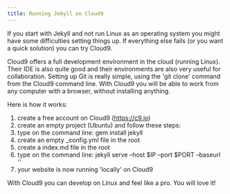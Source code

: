 ```yaml
---
title: Running Jekyll on Cloud9
---
```



If you start with Jekyll and not run Linux as an operating system you might have some difficulties setting things up. If everything else fails (or you want a quick solution) you can try Cloud9.

Cloud9 offers a full development environment in the cloud (running Linux). Their IDE is also quite good and their environments are also very useful for collaboration. Setting up Git is really simple, using the 'git clone' command from the Cloud9 command line. With Cloud9 you will be able to work from any computer with a browser, without installing anything.

Here is how it works:

1. create a free account on Cloud9 (https://c9.io)
2. create an empty project (Ubuntu) and follow these steps:
3. type on the command line: gem install jekyll
4. create an empty _config.yml file in the root
5. create a index.md file in the root
6. type on the command line: jekyll serve –host $IP –port $PORT –baseurl ''
7. your website is now running 'locally' on Cloud9

With Cloud9 you can develop on Linux and feel like a pro. You will love it!